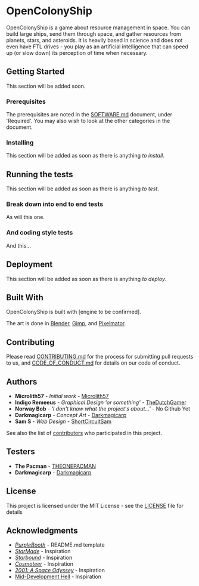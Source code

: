 # OpenColonyShip

OpenColonyShip is a game about resource management in space. You can build large ships, send them through space, and gather resources from planets, stars, and asteroids. It is heavily based in science and does not even have FTL drives - you play as an artificial intelligence that can speed up (or slow down) its perception of time when necessary.

## Getting Started

This section will be added soon.

### Prerequisites

The prerequisites are noted in the [SOFTWARE.md](SOFTWARE.md) document, under 'Required'. You may also wish to look at the other categories in the document.

### Installing

This section will be added as soon as there is anything *to install*.

## Running the tests

This section will be added as soon as there is anything *to test*.

### Break down into end to end tests

As will this one.

### And coding style tests

And this...

## Deployment

This section will be added as soon as there is anything *to deploy*.

## Built With

OpenColonyShip is built with [engine to be confirmed].

The art is done in [Blender](https://www.blender.org/), [Gimp](https://www.gimp.org/), and [Pixelmator](http://www.pixelmator.com).

## Contributing

Please read [CONTRIBUTING.md](CONTRIBUTING.md) for the process for submitting pull requests to us, and [CODE_OF_CONDUCT.md](CODE_OF_CONDUCT.md) for details on our code of conduct.

## Authors

* **Microlith57** - *Initial work* - [Microlith57](https://github.com/microlith57)
* **Indigo Remeeus** - *Graphical Design 'or something'* - [TheDutchGamer](https://github.com/TheDutchGamer)
* **Norway Bob** - *'I don't know what the project's about...'* - No Github Yet
* **Darkmagicarp** - *Concept Art* - [Darkmagicarp](https://github.com/Darkmagicarp)
* **Sam S** - *Web Design* - [ShortCircuitSam](https://github.com/ShortCircuitSam)

See also the list of [contributors](https://github.com/OpenColonyShip/OpenColonyShip/contributors) who participated in this project.

## Testers

* **The Pacman** - [THEONEPACMAN](https://github.com/theonepacman)
* **Darkmagicarp** - [Darkmagicarp](https://github.com/Darkmagicarp)

## License

This project is licensed under the MIT License - see the [LICENSE](LICENSE) file for details

## Acknowledgments

* *[PurpleBooth](https://gist.github.com/PurpleBooth/109311bb0361f32d87a2)* - README.md template
* *[StarMade](http://www.star-made.org/)* - Inspiration
* *[Starbound](http://playstarbound.com/)* - Inspiration
* *[Cosmoteer](https://cosmoteer.net/)* - Inspiration
* *[2001: A Space Odyssey](https://en.wikipedia.org/wiki/2001:_A_Space_Odyssey_(film))* - Inspiration
* [Mid-Development Hell](https://youtu.be/PlCXlP-tlQQ) - Inspiration
